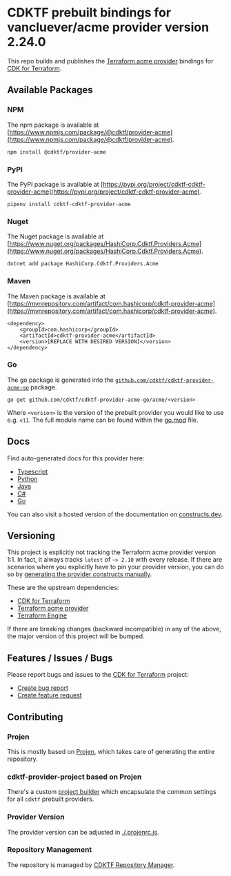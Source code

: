# CDKTF prebuilt bindings for vancluever/acme provider version 2.24.0

This repo builds and publishes the [Terraform acme provider](https://registry.terraform.io/providers/vancluever/acme/2.24.0/docs) bindings for [CDK for Terraform](https://cdk.tf).

## Available Packages

### NPM

The npm package is available at [https://www.npmjs.com/package/@cdktf/provider-acme](https://www.npmjs.com/package/@cdktf/provider-acme).

`npm install @cdktf/provider-acme`

### PyPI

The PyPI package is available at [https://pypi.org/project/cdktf-cdktf-provider-acme](https://pypi.org/project/cdktf-cdktf-provider-acme).

`pipenv install cdktf-cdktf-provider-acme`

### Nuget

The Nuget package is available at [https://www.nuget.org/packages/HashiCorp.Cdktf.Providers.Acme](https://www.nuget.org/packages/HashiCorp.Cdktf.Providers.Acme).

`dotnet add package HashiCorp.Cdktf.Providers.Acme`

### Maven

The Maven package is available at [https://mvnrepository.com/artifact/com.hashicorp/cdktf-provider-acme](https://mvnrepository.com/artifact/com.hashicorp/cdktf-provider-acme).

```
<dependency>
    <groupId>com.hashicorp</groupId>
    <artifactId>cdktf-provider-acme</artifactId>
    <version>[REPLACE WITH DESIRED VERSION]</version>
</dependency>
```

### Go

The go package is generated into the [`github.com/cdktf/cdktf-provider-acme-go`](https://github.com/cdktf/cdktf-provider-acme-go) package.

`go get github.com/cdktf/cdktf-provider-acme-go/acme/<version>`

Where `<version>` is the version of the prebuilt provider you would like to use e.g. `v11`. The full module name can be found
within the [go.mod](https://github.com/cdktf/cdktf-provider-acme-go/blob/main/acme/go.mod#L1) file.

## Docs

Find auto-generated docs for this provider here:

* [Typescript](./docs/API.typescript.md)
* [Python](./docs/API.python.md)
* [Java](./docs/API.java.md)
* [C#](./docs/API.csharp.md)
* [Go](./docs/API.go.md)

You can also visit a hosted version of the documentation on [constructs.dev](https://constructs.dev/packages/@cdktf/provider-acme).

## Versioning

This project is explicitly not tracking the Terraform acme provider version 1:1. In fact, it always tracks `latest` of `~> 2.10` with every release. If there are scenarios where you explicitly have to pin your provider version, you can do so by [generating the provider constructs manually](https://cdk.tf/imports).

These are the upstream dependencies:

* [CDK for Terraform](https://cdk.tf)
* [Terraform acme provider](https://registry.terraform.io/providers/vancluever/acme/2.24.0)
* [Terraform Engine](https://terraform.io)

If there are breaking changes (backward incompatible) in any of the above, the major version of this project will be bumped.

## Features / Issues / Bugs

Please report bugs and issues to the [CDK for Terraform](https://cdk.tf) project:

* [Create bug report](https://cdk.tf/bug)
* [Create feature request](https://cdk.tf/feature)

## Contributing

### Projen

This is mostly based on [Projen](https://github.com/projen/projen), which takes care of generating the entire repository.

### cdktf-provider-project based on Projen

There's a custom [project builder](https://github.com/cdktf/cdktf-provider-project) which encapsulate the common settings for all `cdktf` prebuilt providers.

### Provider Version

The provider version can be adjusted in [./.projenrc.js](./.projenrc.js).

### Repository Management

The repository is managed by [CDKTF Repository Manager](https://github.com/cdktf/cdktf-repository-manager/).
